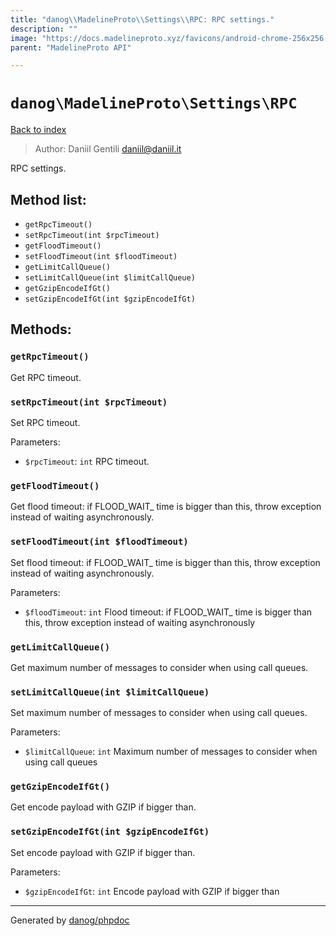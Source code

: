 ```yaml
---
title: "danog\\MadelineProto\\Settings\\RPC: RPC settings."
description: ""
image: "https://docs.madelineproto.xyz/favicons/android-chrome-256x256.png"
parent: "MadelineProto API"

---
```

# `danog\MadelineProto\Settings\RPC`
[Back to index](../../../index.html)

> Author: Daniil Gentili <daniil@daniil.it>  
  

RPC settings.  




## Method list:
* `getRpcTimeout()`
* `setRpcTimeout(int $rpcTimeout)`
* `getFloodTimeout()`
* `setFloodTimeout(int $floodTimeout)`
* `getLimitCallQueue()`
* `setLimitCallQueue(int $limitCallQueue)`
* `getGzipEncodeIfGt()`
* `setGzipEncodeIfGt(int $gzipEncodeIfGt)`

## Methods:
### `getRpcTimeout()`

Get RPC timeout.



### `setRpcTimeout(int $rpcTimeout)`

Set RPC timeout.


Parameters:

* `$rpcTimeout`: `int` RPC timeout.  



### `getFloodTimeout()`

Get flood timeout: if FLOOD_WAIT_ time is bigger than this, throw exception instead of waiting asynchronously.



### `setFloodTimeout(int $floodTimeout)`

Set flood timeout: if FLOOD_WAIT_ time is bigger than this, throw exception instead of waiting asynchronously.


Parameters:

* `$floodTimeout`: `int` Flood timeout: if FLOOD_WAIT_ time is bigger than this, throw exception instead of waiting asynchronously  



### `getLimitCallQueue()`

Get maximum number of messages to consider when using call queues.



### `setLimitCallQueue(int $limitCallQueue)`

Set maximum number of messages to consider when using call queues.


Parameters:

* `$limitCallQueue`: `int` Maximum number of messages to consider when using call queues  



### `getGzipEncodeIfGt()`

Get encode payload with GZIP if bigger than.



### `setGzipEncodeIfGt(int $gzipEncodeIfGt)`

Set encode payload with GZIP if bigger than.


Parameters:

* `$gzipEncodeIfGt`: `int` Encode payload with GZIP if bigger than  



---
Generated by [danog/phpdoc](https://phpdoc.daniil.it)
